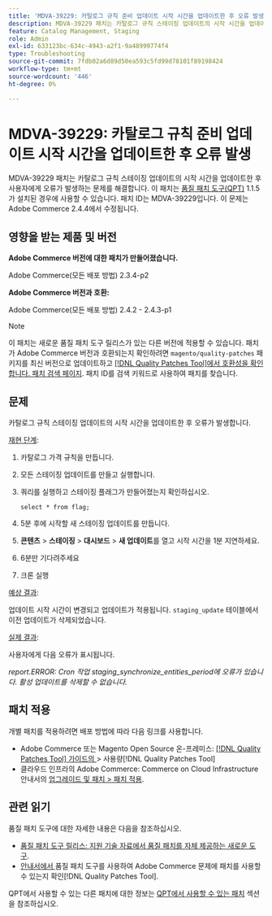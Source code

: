 ```yaml
---
title: 'MDVA-39229: 카탈로그 규칙 준비 업데이트 시작 시간을 업데이트한 후 오류 발생'
description: MDVA-39229 패치는 카탈로그 규칙 스테이징 업데이트의 시작 시간을 업데이트한 후 사용자에게 오류가 발생하는 문제를 해결합니다. 이 패치는 [Quality Patches Tool (QPT)](https://experienceleague.adobe.com/en/docs/commerce-operations/tools/quality-patches-tool/quality-patches-tool-to-self-serve-quality-patches) 1.1.5가 설치된 경우 사용할 수 있습니다. 패치 ID는 MDVA-39229입니다. 이 문제는 Adobe Commerce 2.4.4에서 수정됩니다.
feature: Catalog Management, Staging
role: Admin
exl-id: 633123bc-634c-4943-a2f1-9a48999774f4
type: Troubleshooting
source-git-commit: 7fdb02a6d89d50ea593c5fd99d78101f89198424
workflow-type: tm+mt
source-wordcount: '446'
ht-degree: 0%

---
```


# MDVA-39229: 카탈로그 규칙 준비 업데이트 시작 시간을 업데이트한 후 오류 발생

MDVA-39229 패치는 카탈로그 규칙 스테이징 업데이트의 시작 시간을 업데이트한 후 사용자에게 오류가 발생하는 문제를 해결합니다. 이 패치는 [품질 패치 도구(QPT)](https://experienceleague.adobe.com/en/docs/commerce-operations/tools/quality-patches-tool/quality-patches-tool-to-self-serve-quality-patches) 1.1.5가 설치된 경우에 사용할 수 있습니다. 패치 ID는 MDVA-39229입니다. 이 문제는 Adobe Commerce 2.4.4에서 수정됩니다.

## 영향을 받는 제품 및 버전

**Adobe Commerce 버전에 대한 패치가 만들어졌습니다.**

Adobe Commerce(모든 배포 방법) 2.3.4-p2

**Adobe Commerce 버전과 호환:**

Adobe Commerce(모든 배포 방법) 2.4.2 - 2.4.3-p1

>[!NOTE]
>
>이 패치는 새로운 품질 패치 도구 릴리스가 있는 다른 버전에 적용할 수 있습니다. 패치가 Adobe Commerce 버전과 호환되는지 확인하려면 `magento/quality-patches` 패키지를 최신 버전으로 업데이트하고 [[!DNL Quality Patches Tool]에서 호환성을 확인합니다. 패치 검색 페이지](https://experienceleague.adobe.com/en/docs/commerce-operations/tools/quality-patches-tool/quality-patches-tool-to-self-serve-quality-patches). 패치 ID를 검색 키워드로 사용하여 패치를 찾습니다.

## 문제

카탈로그 규칙 스테이징 업데이트의 시작 시간을 업데이트한 후 오류가 발생합니다.

<u>재현 단계</u>:

1. 카탈로그 가격 규칙을 만듭니다.
1. 모든 스테이징 업데이트를 만들고 실행합니다.
1. 쿼리를 실행하고 스테이징 플래그가 만들어졌는지 확인하십시오.


   `select * from flag;`


1. 5분 후에 시작할 새 스테이징 업데이트를 만듭니다.
1. **콘텐츠** > **스테이징** > **대시보드** > **새 업데이트**&#x200B;를 열고 시작 시간을 1분 지연하세요.
1. 6분만 기다려주세요
1. 크론 실행

<u>예상 결과</u>:

업데이트 시작 시간이 변경되고 업데이트가 적용됩니다. `staging_update` 테이블에서 이전 업데이트가 삭제되었습니다.

<u>실제 결과</u>:

사용자에게 다음 오류가 표시됩니다.

*report.ERROR: Cron 작업 staging_synchronize_entities_period에 오류가 있습니다. 활성 업데이트를 삭제할 수 없습니다.*

## 패치 적용

개별 패치를 적용하려면 배포 방법에 따라 다음 링크를 사용합니다.

* Adobe Commerce 또는 Magento Open Source 온-프레미스: [[!DNL Quality Patches Tool]  가이드의 ](/help/tools/quality-patches-tool/usage.md)> 사용량[!DNL Quality Patches Tool]
* 클라우드 인프라의 Adobe Commerce: Commerce on Cloud Infrastructure 안내서의 [업그레이드 및 패치 > 패치 적용](https://experienceleague.adobe.com/docs/commerce-cloud-service/user-guide/develop/upgrade/apply-patches.html).

## 관련 읽기

품질 패치 도구에 대한 자세한 내용은 다음을 참조하십시오.

* [품질 패치 도구 릴리스: 지원 기술 자료에서 품질 패치를 자체 제공하는 새로운 도구](https://experienceleague.adobe.com/en/docs/commerce-operations/tools/quality-patches-tool/quality-patches-tool-to-self-serve-quality-patches).
* [ 안내서에서 ](/help/tools/quality-patches-tool/patches-available-in-qpt/check-patch-for-magento-issue-with-magento-quality-patches.md)품질 패치 도구를 사용하여 Adobe Commerce 문제에 패치를 사용할 수 있는지 확인[!DNL Quality Patches Tool].

QPT에서 사용할 수 있는 다른 패치에 대한 정보는 [QPT에서 사용할 수 있는 패치](https://experienceleague.adobe.com/tools/commerce-quality-patches/index.html) 섹션을 참조하십시오.
